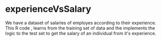 # experienceVsSalary
We have a dataset of salaries of employes according to their experience. This R code , learns from the training set of data and the implements the logic to the test set to get the salary of an individual from it's experience.
